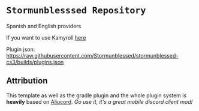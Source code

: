 # `Stormunblesssed Repository`
Spanish and English providers

If you want to use Kamyroll [here](https://github.com/Stormunblessed/kamy-cs3) 

Plugin json: https://raw.githubusercontent.com/Stormunblessed/stormunblessed-cs3/builds/plugins.json
## Attribution

This template as well as the gradle plugin and the whole plugin system is **heavily** based on [Aliucord](https://github.com/Aliucord).
*Go use it, it's a great mobile discord client mod!*
